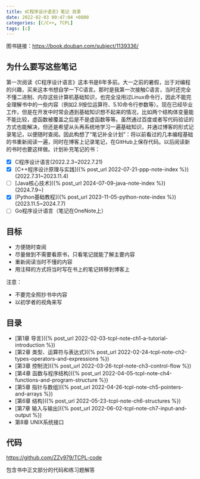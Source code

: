 ```yaml
---
title: 《C程序设计语言》笔记 目录
date: 2022-02-03 00:47:04 +0800
categories: [C/C++, TCPL]
tags: [c]
---
```

图书链接：<https://book.douban.com/subject/1139336/>

## 为什么要写这些笔记
第一次阅读《C程序设计语言》这本书是6年多前。大一之前的暑假，出于对编程的兴趣，买来这本书想自学一下C语言。那时是我第一次接触C语言，当时还完全不懂二进制、内存这些计算机基础知识，也完全没用过Linux命令行，因此不能完全理解书中的一些内容（例如2.9按位运算符、5.10命令行参数等）。现在已经毕业工作，但是在开发中时常会遇到基础知识想不起来的情况，比如两个结构体变量能不能比较，虚函数被覆盖之后是不是虚函数等等。虽然通过百度或者写代码验证的方式也能解决，但还是希望从头再系统地学习一遍基础知识，并通过博客的形式记录笔记，以便随时查阅。因此构想了“笔记补全计划”：将以前看过的几本编程基础的书重新阅读一遍，同时在博客上记录笔记，在GitHub上保存代码。以后阅读新的书时也要这样做。计划补充笔记的书：

- [x] C程序设计语言(2022.2.3~2022.7.21)
- [x] [C++程序设计原理与实践]({% post_url 2022-07-21-ppp-note-index %})(2022.7.31~2023.11.4)
- [ ] [Java核心技术]({% post_url 2024-07-09-java-note-index %})(2024.7.9~)
- [x] [Python基础教程]({% post_url 2023-11-05-python-note-index %})(2023.11.5~2024.7.7)
- [ ] Go程序设计语言（笔记在OneNote上）

## 目标
* 方便随时查阅
* 尽量做到不需要看原书，只看笔记就能了解主要内容
* 重新阅读当时不懂的内容
* 用注释的方式将当时写在书上的笔记转移到博客上

注意：
* 不要完全照抄书中内容
* 以初学者的视角来写

## 目录
* [第1章 导言]({% post_url 2022-02-03-tcpl-note-ch1-a-tutorial-introduction %})
* [第2章 类型、运算符与表达式]({% post_url 2022-02-24-tcpl-note-ch2-types-operators-and-expressions %})
* [第3章 控制流]({% post_url 2022-03-26-tcpl-note-ch3-control-flow %})
* [第4章 函数与程序结构]({% post_url 2022-04-05-tcpl-note-ch4-functions-and-program-structure %})
* [第5章 指针与数组]({% post_url 2022-04-26-tcpl-note-ch5-pointers-and-arrays %})
* [第6章 结构]({% post_url 2022-05-23-tcpl-note-ch6-structures %})
* [第7章 输入与输出]({% post_url 2022-06-02-tcpl-note-ch7-input-and-output %})
* 第8章 UNIX系统接口

## 代码
<https://github.com/ZZy979/TCPL-code>

包含书中正文部分的代码和练习题解答
